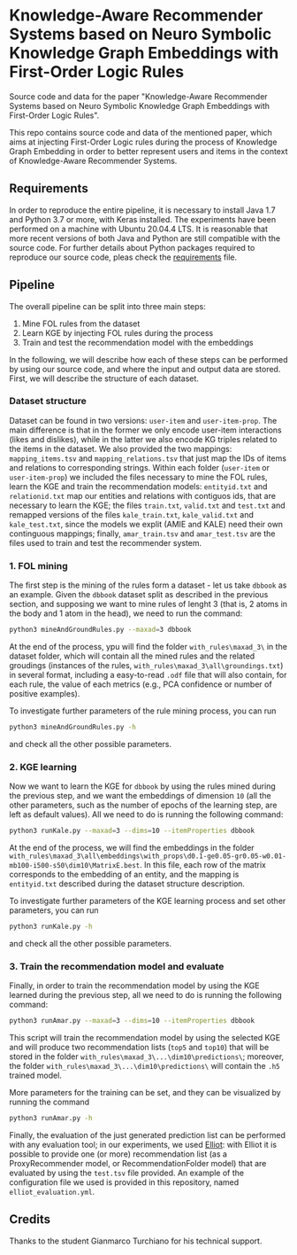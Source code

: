 # Knowledge-Aware Recommender Systems based on Neuro Symbolic Knowledge Graph Embeddings with First-Order Logic Rules
Source code and data for the paper "Knowledge-Aware Recommender Systems based on Neuro Symbolic Knowledge Graph Embeddings with First-Order Logic Rules".

This repo contains source code and data of the mentioned paper, which aims at injecting First-Order Logic rules during the process of Knowledge Graph Embedding in order to better represent users and items in the context of Knowledge-Aware Recommender Systems.

## Requirements
In order to reproduce the entire pipeline, it is necessary to install Java 1.7 and Python 3.7 or more, with Keras installed. The experiments have been performed on a machine with Ubuntu 20.04.4 LTS. 
It is reasonable that more recent versions of both Java and Python are still compatible with the source code. For further details about Python packages required to reproduce our source code, pleas check the [requirements](https://github.com/swapUniba/KARS_NeSy_KGE_with_FOL_rules/blob/main/scripts/req.txt) file.

## Pipeline
The overall pipeline can be split into three main steps:
1. Mine FOL rules from the dataset
2. Learn KGE by injecting FOL rules during the process
3. Train and test the recommendation model with the embeddings

In the following, we will describe how each of these steps can be performed by using our source code, and where the input and output data are stored.
First, we will describe the structure of each dataset.

### Dataset structure
Dataset can be found in two versions: `user-item` and `user-item-prop`. The main difference is that in the former we only encode user-item interactions (likes and dislikes), while in the latter we also encode KG triples related to the items in the dataset. We also provided the two mappings: `mapping_items.tsv` and `mapping_relations.tsv` that just map the IDs of items and relations to corresponding strings.
Within each folder (`user-item` or `user-item-prop`) we included the files necessary to mine the FOL rules, learn the KGE and train the recommendation models: `entityid.txt` and `relationid.txt` map our entities and relations with contiguos ids, that are necessary to learn the KGE; the files `train.txt`, `valid.txt` and `test.txt` and remapped versions of the files `kale_train.txt`, `kale_valid.txt` and `kale_test.txt`, since the models we explit (AMIE and KALE) need their own continguous mappings; finally, `amar_train.tsv` and `amar_test.tsv` are the files used to train and test the recommender system.


### 1. FOL mining
The first step is the mining of the rules form a dataset - let us take `dbbook` as an example. 
Given the `dbbook` dataset split as described in the previous section, and supposing we want to mine rules of lenght 3 (that is, 2 atoms in the body and 1 atom in the head), we need to run the command:
```sh
python3 mineAndGroundRules.py --maxad=3 dbbook
```
At the end of the process, ypu will find the folder `with_rules\maxad_3\` in the dataset folder, which will contain all the mined rules and the related groudings (instances of the rules, `with_rules\maxad_3\all\groundings.txt`) in several format, including a easy-to-read `.odf` file that will also contain, for each rule, the value of each metrics (e.g., PCA confidence or number of positive examples).

To investigate further parameters of the rule mining process, you can run
```sh
python3 mineAndGroundRules.py -h
```
and check all the other possible parameters.




### 2. KGE learning
Now we want to learn the KGE for `dbbook` by using the rules mined during the previous step, and we want the embeddings of dimension `10` (all the other parameters, such as the number of epochs of the learning step, are left as default values). All we need to do is running the following command:
```sh
python3 runKale.py --maxad=3 --dims=10 --itemProperties dbbook
```
At the end of the process, we will find the embeddings in the folder `with_rules\maxad_3\all\embeddings\with_props\d0.1-ge0.05-gr0.05-w0.01-mb100-i500-s50\dim10\MatrixE.best`. In this file, each row of the matrix corresponds to the embedding of an entity, and the mapping is `entityid.txt` described during the dataset structure description.

To investigate further parameters of the KGE learning process and set other parameters, you can run
```sh
python3 runKale.py -h
```
and check all the other possible parameters.

### 3. Train the recommendation model and evaluate

Finally, in order to train the recommendation model by using the KGE learned during the previous step, all we need to do is running the following command:

```sh
python3 runAmar.py --maxad=3 --dims=10 --itemProperties dbbook
```
This script will train the recommendation model by using the selected KGE and will produce two recommendation lists (`top5` and `top10`) that will be stored in the folder `with_rules\maxad_3\...\dim10\predictions\`; moreover, the folder `with_rules\maxad_3\...\dim10\predictions\` will contain the `.h5` trained model.

More parameters for the training can be set, and they can be visualized by running the command
```sh
python3 runAmar.py -h
```

Finally, the evaluation of the just generated prediction list can be performed with any evaluation tool; in our experiments, we used [Elliot](https://elliot.readthedocs.io/en/latest/): with Elliot it is possible to provide one (or more) recommendation list (as a ProxyRecommender model, or RecommendationFolder model) that are evaluated by using the `test.tsv` file provided. An example of the configuration file we used is provided in this repository, named `elliot_evaluation.yml`.

## Credits
Thanks to the student Gianmarco Turchiano for his technical support.